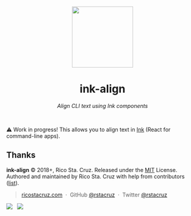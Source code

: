 <p align='center'>
<br><img src='https://user-images.githubusercontent.com/74385/46930533-c84de080-d078-11e8-8b8a-24945201be94.png' width='160'><br>
</p>

<h1 align='center'>ink-align</h1>

<p align='center'>
<em>Align CLI text using Ink components</em>
</p>

<br>

:warning: Work in progress! This allows you to align text in [Ink][ink] (React for command-line apps).

[ink]: https://yarnpkg.com/en/package/ink

## Thanks

**ink-align** © 2018+, Rico Sta. Cruz. Released under the [MIT] License.<br>
Authored and maintained by Rico Sta. Cruz with help from contributors ([list][contributors]).

> [ricostacruz.com](http://ricostacruz.com) &nbsp;&middot;&nbsp;
> GitHub [@rstacruz](https://github.com/rstacruz) &nbsp;&middot;&nbsp;
> Twitter [@rstacruz](https://twitter.com/rstacruz)

[![](https://img.shields.io/github/followers/rstacruz.svg?style=social&label=@rstacruz)](https://github.com/rstacruz) &nbsp;
[![](https://img.shields.io/twitter/follow/rstacruz.svg?style=social&label=@rstacruz)](https://twitter.com/rstacruz)

[MIT]: http://mit-license.org/
[contributors]: http://github.com/rstacruz/ink-align/contributors
